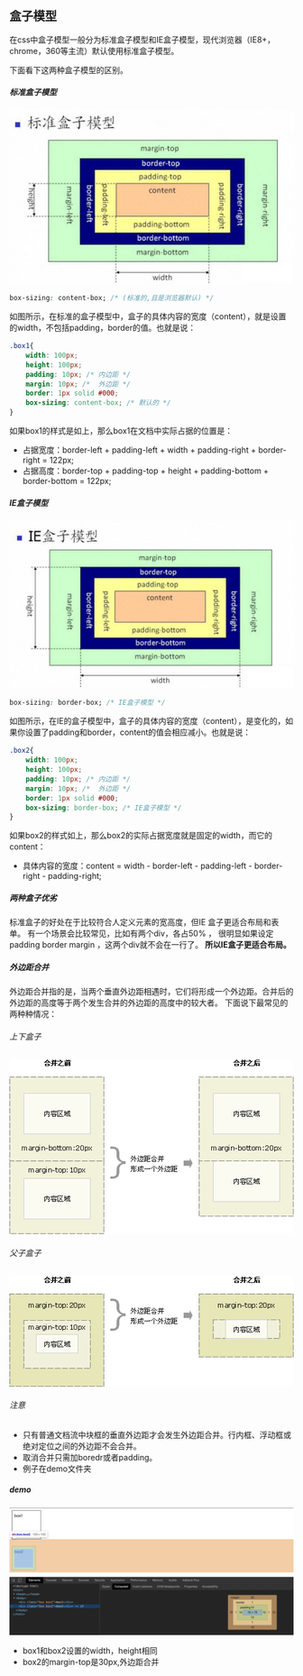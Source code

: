 ## 盒子模型
在css中盒子模型一般分为标准盒子模型和IE盒子模型，现代浏览器（IE8+，chrome，360等主流）默认使用标准盒子模型。

下面看下这两种盒子模型的区别。
##### 标准盒子模型
![avatar](../../Images/css/border_box/border_box.png)
```css
box-sizing: content-box; /* (标准的,且是浏览器默认) */
```
如图所示，在标准的盒子模型中，盒子的具体内容的宽度（content），就是设置的width，不包括padding，border的值。也就是说：
```css
.box1{
    width: 100px;
    height: 100px;
    padding: 10px; /* 内边距 */
    margin: 10px; /*  外边距 */
    border: 1px solid #000;
    box-sizing: content-box; /* 默认的 */
}
```
如果box1的样式是如上，那么box1在文档中实际占据的位置是：
<ul>
    <li>占据宽度：border-left + padding-left + width + padding-right + border-right = 122px;</li>
    <li>占据高度：border-top + padding-top + height + padding-bottom + border-bottom = 122px;</li>
</ul>

##### IE盒子模型
![avatar](../../Images/css/border_box/IE_border_box.png)
```css
box-sizing: border-box; /* IE盒子模型 */
```
如图所示，在IE的盒子模型中，盒子的具体内容的宽度（content），是变化的，如果你设置了padding和border，content的值会相应减小。也就是说：
```css
.box2{
    width: 100px;
    height: 100px;
    padding: 10px; /* 内边距 */
    margin: 10px; /*  外边距 */
    border: 1px solid #000;
    box-sizing: border-box; /* IE盒子模型 */
}
```
如果box2的样式如上，那么box2的实际占据宽度就是固定的width，而它的content：
<ul>
    <li>具体内容的宽度：content = width - border-left - padding-left - border-right - padding-right;</li>
</ul>

##### 两种盒子优劣
标准盒子的好处在于比较符合人定义元素的宽高度，但IE 盒子更适合布局和表单。 有一个场景会比较常见，比如有两个div，各占50% ， 很明显如果设定padding border margin ，这两个div就不会在一行了。 <strong>所以IE盒子更适合布局。</strong> 

##### 外边距合并
外边距合并指的是，当两个垂直外边距相遇时，它们将形成一个外边距。合并后的外边距的高度等于两个发生合并的外边距的高度中的较大者。
下面说下最常见的两种种情况：
###### 上下盒子
![avatar](../../Images/css/border_box/margin_col.gif)
###### 父子盒子
![avatar](../../Images/css/border_box/margin_col2.gif)
###### 注意
<ul>
    <li>
        只有普通文档流中块框的垂直外边距才会发生外边距合并。行内框、浮动框或 绝对定位之间的外边距不会合并。
    </li>
    <li>取消合并只需加boredr或者padding。</li>
    <li>例子在demo文件夹</li>
</ul>

##### demo
![avatar](../../Images/css/border_box/border_box_demo.png)
<ul>
    <li>box1和box2设置的width，height相同</li>
    <li>box2的margin-top是30px,外边距合并</li>
</ul>


